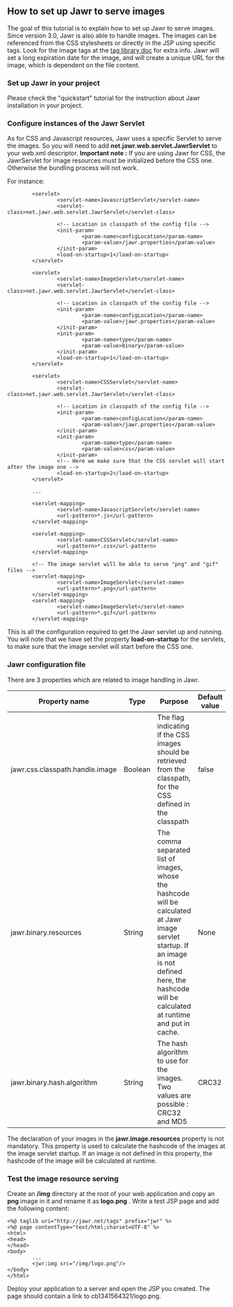 How to set up Jawr to serve images
----------------------------------

The goal of this tutorial is to explain how to set up Jawr to serve
images. Since version 3.0, Jawr is also able to handle images. The
images can be referenced from the CSS stylesheets or directly in the JSP
using specific tags. Look for the image tags at the [tag library
doc](https://jawr.java.net/docs/taglibs.html) for extra
info. Jawr will set a long expiration date for the image, and will
create a unique URL for the image, which is dependent on the file
content.

### Set up Jawr in your project

Please check the "quickstart" tutorial for the instruction about Jawr
installation in your project.

### Configure instances of the Jawr Servlet

As for CSS and Javascript resources, Jawr uses a specific Servlet to
serve the images. So you will need to add
**net.jawr.web.servlet.JawrServlet** to your web.xml descriptor.
**Important note :** If you are using Jawr for CSS, the JawrServlet for
image resources must be initialized before the CSS one. Otherwise the
bundling process will not work.

For instance:

            <servlet>
                    <servlet-name>JavascriptServlet</servlet-name>
                    <servlet-class>net.jawr.web.servlet.JawrServlet</servlet-class>
                    
                    <!-- Location in classpath of the config file -->
                    <init-param>
                            <param-name>configLocation</param-name>
                            <param-value>/jawr.properties</param-value>
                    </init-param>
                    <load-on-startup>1</load-on-startup>
            </servlet>
            
            <servlet>
                    <servlet-name>ImageServlet</servlet-name>
                    <servlet-class>net.jawr.web.servlet.JawrServlet</servlet-class>
                    
                    <!-- Location in classpath of the config file -->
                    <init-param>
                            <param-name>configLocation</param-name>
                            <param-value>/jawr.properties</param-value>
                    </init-param>
                    <init-param>
                            <param-name>type</param-name>
                            <param-value>binary</param-value>
                    </init-param>
                    <load-on-startup>1</load-on-startup>
            </servlet>
            
            <servlet>
                    <servlet-name>CSSServlet</servlet-name>
                    <servlet-class>net.jawr.web.servlet.JawrServlet</servlet-class>
                    
                    <!-- Location in classpath of the config file -->
                    <init-param>
                            <param-name>configLocation</param-name>
                            <param-value>/jawr.properties</param-value>
                    </init-param>
                    <init-param>
                            <param-name>type</param-name>
                            <param-value>css</param-value>
                    </init-param>
                    <!-- Here we make sure that the CSS servlet will start after the image one -->
                    <load-on-startup>2</load-on-startup>
            </servlet>
            
            ...
            
            <servlet-mapping>
                    <servlet-name>JavascriptServlet</servlet-name>
                    <url-pattern>*.js</url-pattern>
            </servlet-mapping> 
            
            <servlet-mapping>
                    <servlet-name>CSSServlet</servlet-name>
                    <url-pattern>*.css</url-pattern>
            </servlet-mapping> 
            
            <!-- The image servlet will be able to serve "png" and "gif" files -->
            <servlet-mapping>
                    <servlet-name>ImageServlet</servlet-name>
                    <url-pattern>*.png</url-pattern>
            </servlet-mapping> 
            <servlet-mapping>
                    <servlet-name>ImageServlet</servlet-name>
                    <url-pattern>*.gif</url-pattern>
            </servlet-mapping> 
            


This is all the configuration required to get the Jawr servlet up and
running. You will note that we have set the property **load-on-startup**
for the servlets, to make sure that the image servlet will start before
the CSS one.


### Jawr configuration file

There are 3 properties which are related to image handling in Jawr.

| **Property name** | **Type** | **Purpose** | **Default value** |
|-------------------|----------|-------------|-------------------|
| jawr.css.classpath.handle.image | Boolean  | The flag indicating if the CSS images should be retrieved from the classpath, for the CSS defined in the classpath | false |
| jawr.binary.resources | String | The comma separated list of images, whose the hashcode will be calculated at Jawr image servlet startup. If an image is not defined here, the hashcode will be calculated at runtime and put in cache. | None |
| jawr.binary.hash.algorithm |  String  | The hash algorithm to use for the images. Two values are possible : CRC32 and MD5 | CRC32|


The declaration of your images in the **jawr.image.resources** property
is not mandatory. This property is used to calculate the hashcode of the
images at the image servlet startup. If an image is not defined in this
property, the hashcode of the image will be calculated at runtime.

### Test the image resource serving

Create an **/img** directory at the root of your web application and
copy an **png** image in it and rename it as **logo.png** . Write a test
JSP page and add the following content:


    <%@ taglib uri="http://jawr.net/tags" prefix="jwr" %>
    <%@ page contentType="text/html;charset=UTF-8" %>
    <html>
    <head>
    </head>
    <body>
            ...
            <jwr:img src="/img/logo.png"/>  
    </body>
    </html>

Deploy your application to a server and open the JSP you created. The
page should contain a link to cb1341564321/logo.png.

